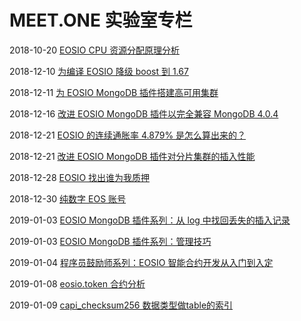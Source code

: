 # MEET.ONE 实验室专栏

2018-10-20 [EOSIO CPU 资源分配原理分析](EOSIO-CPU.md)

2018-12-10 [为编译 EOSIO 降级 boost 到 1.67](downgrade-boost-for-eosio.md)

2018-12-11 [为 EOSIO MongoDB 插件搭建高可用集群](mongodb-on-centos.md)

2018-12-16 [改进 EOSIO MongoDB 插件以完全兼容 MongoDB 4.0.4](using-mongodb4-with-eosio-mongodb-plugin.md)

2018-12-21 [EOSIO 的连续通胀率 4.879% 是怎么算出来的？](eosio-continuous-rate.md)

2018-12-21 [改进 EOSIO MongoDB 插件对分片集群的插入性能](eosio-fix-cluster-writes-for-mongodb.md)

2018-12-28 [EOSIO 找出谁为我质押](eosio-find-out-who-stakes-for-me.md)

2018-12-30 [纯数字 EOS 账号](numeric-eosio-name.md)

2019-01-03 [EOSIO MongoDB 插件系列：从 log 中找回丢失的插入记录](eosio-mongodb-plugin-find-lost-insertion-from-logs.md)

2019-01-03 [EOSIO MongoDB 插件系列：管理技巧](eosio-mongodb-plugin-management-skills.md)

2019-01-04 [程序员鼓励师系列：EOSIO 智能合约开发从入门到入定](eosio-smart-contracts-development-beginners-guide.md)

2019-01-08 [eosio.token 合约分析](eosio-smart-contract-eosio.token.md)

2019-01-09 [capi_checksum256 数据类型做table的索引](eosio-smart-contract-capi_checksum256-as-table-key.md)
